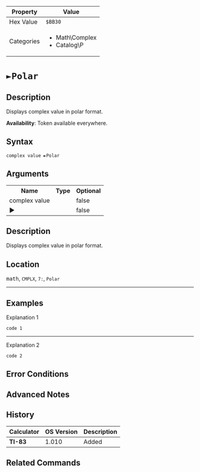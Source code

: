 | Property      | Value |
|---------------|-------|
| Hex Value     | `$BB30`|
| Categories    | <ul><li>Math\Complex</li><li>Catalog\P</li></ul> |

# `►Polar`

## Description
Displays complex value in polar format.


<b>Availability</b>: Token available everywhere.

## Syntax
`complex value ►Polar`

## Arguments
<table>
<tr><th>Name</th><th>Type</th><th>Optional</th></tr>

<tr><td>complex value</td><td></td><td>false</td></tr>

<tr><td>►</td><td></td><td>false</td></tr>

</table>

## Description
Displays complex value in polar format.

## Location
<kbd>math</kbd>, `CMPLX`, `7:`, `Polar`
<hr>

## Examples

Explanation 1
```ti-basic
code 1
```
---
Explanation 2
```ti-basic
code 2
```

## Error Conditions


## Advanced Notes


## History
| Calculator | OS Version | Description |
|------------|------------|-------------|
| <b>TI-83</b> | 1.010 | Added

## Related Commands

    